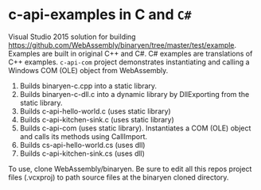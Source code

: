 # c-api-examples in C and `C#`
Visual Studio 2015 solution for building https://github.com/WebAssembly/binaryen/tree/master/test/example. Examples are built in original C++ and C#. C# examples are translations of C++ examples. `c-api-com` project demonstrates instantiating and calling a Windows COM (OLE) object from WebAssembly.

1. Builds binaryen-c.cpp into a static library.
2. Builds binaryen-c-dll.c into a dynamic library by DllExporting from the static library.
3. Builds c-api-hello-world.c (uses static library)
4. Builds c-api-kitchen-sink.c (uses static library)
5. Builds c-api-com (uses static library). Instantiates a COM (OLE) object and calls its methods using CallImport.
6. Builds cs-api-hello-world.cs (uses dll)
7. Builds c-api-kitchen-sink.cs (uses dll)

To use, clone WebAssembly/binaryen. Be sure to edit all this repos project files (.vcxproj) to path source files at the binaryen cloned directory.
